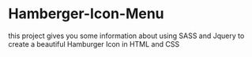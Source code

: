 # Hamberger-Icon-Menu
 this project gives you some information about using SASS and Jquery to create a beautiful Hamburger Icon in HTML and CSS
